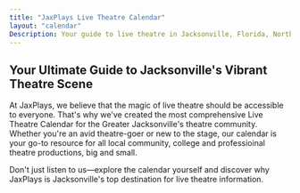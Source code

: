 ```yaml
---
title: "JaxPlays Live Theatre Calendar"
layout: "calendar"
Description: Your guide to live theatre in Jacksonville, Florida, Northeast Florida and Southeast Georgia.
---
```

## Your Ultimate Guide to Jacksonville's Vibrant Theatre Scene

At JaxPlays, we believe that the magic of live theatre should be accessible to everyone. That's why we've created the most comprehensive Live Theatre Calendar for the Greater Jacksonville's theatre community. Whether you're an avid theatre-goer or new to the stage, our calendar is your go-to resource for all local community, college and professioinal theatre productions, big and small.

Don't just listen to us—explore the calendar yourself and discover why JaxPlays is Jacksonville's top destination for live theatre information. 